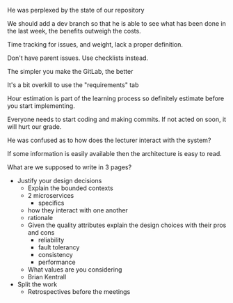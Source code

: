 He was perplexed by the state of our repository

We should add a dev branch so that he is able to see what has been done in the last week, the benefits outweigh the costs.

Time tracking for issues, and weight, lack a proper definition. 

Don't have parent issues. Use checklists instead.

The simpler you make the GitLab, the better

It's a bit overkill to use the "requirements" tab

Hour estimation is part of the learning process so definitely estimate before you start implementing.

Everyone needs to start coding and making commits. If not acted on soon, it will hurt our grade.

He was confused as to how does the lecturer interact with the system?

If some information is easily available then the architecture is easy to read.

What are we supposed to write in 3 pages?

- Justify your design decisions
    - Explain the bounded contexts
    - 2 microservices
        - specifics
    - how they interact with one another
    - rationale
    - Given the quality attributes explain the design choices with their pros and cons
        - reliability
        - fault tolerancy
        - consistency
        - performance
    - What values are you considering
    - Brian Kentrall
- Split the work
    - Retrospectives before the meetings
